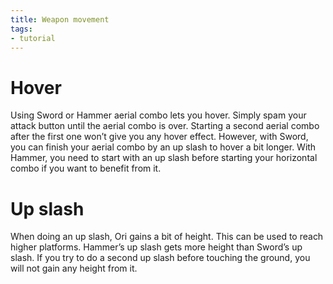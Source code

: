 ```yaml
---
title: Weapon movement
tags:
- tutorial
---
```


# Hover

Using Sword or Hammer aerial combo lets you hover. Simply spam your attack button until the aerial combo is over. Starting a second aerial combo after the first one won’t give you any hover effect. However, with Sword, you can finish your aerial combo by an up slash to hover a bit longer. With Hammer, you need to start with an up slash before starting your horizontal combo if you want to benefit from it.

<youtube-video id="dBdisYeBdQ4" />

# Up slash

When doing an up slash, Ori gains a bit of height. This can be used to reach higher platforms. Hammer’s up slash gets more height than Sword’s up slash. If you try to do a second up slash before touching the ground, you will not gain any height from it.

<youtube-video id="Y-Ugzt2GhkE" />
